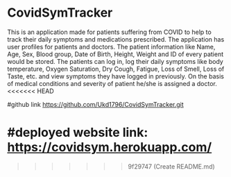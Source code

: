 # CovidSymTracker
This is an application made for patients suffering from COVID to help to track their daily symptoms and medications prescribed. The application has user profiles for patients and doctors. The patient information like Name, Age, Sex, Blood group, Date of Birth, Height, Weight and ID of every patient would be stored. The patients can log in, log their daily symptoms like body temperature, Oxygen Saturation, Dry Cough, Fatigue, Loss of Smell, Loss of Taste, etc. and view symptoms they have logged in previously. On the basis of medical conditions and severity of patient he/she is assigned a doctor.
<<<<<<< HEAD



#github link
https://github.com/Ukd1796/CovidSymTracker.git

#deployed website link:
https://covidsym.herokuapp.com/
=======
>>>>>>> 9f29747 (Create README.md)

